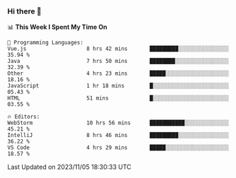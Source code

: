 ### Hi there 👋

<!--
**asdf12303116/asdf12303116** is a ✨ _special_ ✨ repository because its `README.md` (this file) appears on your GitHub profile.

Here are some ideas to get you started:

- 🔭 I’m currently working on ...
- 🌱 I’m currently learning ...
- 👯 I’m looking to collaborate on ...
- 🤔 I’m looking for help with ...
- 💬 Ask me about ...
- 📫 How to reach me: ...
- 😄 Pronouns: ...
- ⚡ Fun fact: ...
-->

<!--START_SECTION:waka-->
📊 **This Week I Spent My Time On** 

```text
💬 Programming Languages: 
Vue.js                   8 hrs 42 mins       █████████░░░░░░░░░░░░░░░░   35.94 % 
Java                     7 hrs 50 mins       ████████░░░░░░░░░░░░░░░░░   32.39 % 
Other                    4 hrs 23 mins       █████░░░░░░░░░░░░░░░░░░░░   18.16 % 
JavaScript               1 hr 18 mins        █░░░░░░░░░░░░░░░░░░░░░░░░   05.43 % 
HTML                     51 mins             █░░░░░░░░░░░░░░░░░░░░░░░░   03.55 % 

🔥 Editors: 
WebStorm                 10 hrs 56 mins      ███████████░░░░░░░░░░░░░░   45.21 % 
IntelliJ                 8 hrs 46 mins       █████████░░░░░░░░░░░░░░░░   36.22 % 
VS Code                  4 hrs 29 mins       █████░░░░░░░░░░░░░░░░░░░░   18.57 % 
```


 Last Updated on 2023/11/05 18:30:33 UTC
<!--END_SECTION:waka-->
